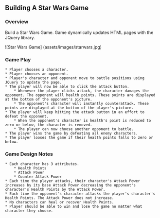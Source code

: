 ## Building A Star Wars Game

### Overview
Build a Star Wars Game. Game dynamically updates HTML pages with the JQuery library.

![Star Wars Game] (assets/images/starwars.jpg)

### Game Play
	* Player chooses a character.
	* Player chooses an opponent.
	* Player's character and opponent move to battle positions using JQuery to update the page.
	* The player will now be able to click the attack button. 
		* Whenever the player clicks attack, the character damages the opponent. The opponent will health points. These points are displayed at the bottom of the opponent's picture.
		* The opponent's character will instantly counterattack. These points are displayed at the bottom of the player's picture.
	* The player will keep hitting the attack button in an effort to defeat the opponent.
		* When the opponent's character is health's point is reduced to zero or below, the character is removed.
		* The player can now choose another opponent to battle.
	* The player wins the game by defeating all enemy characters.
	* The player looses the game if their health points falls to zero or below.

### Game Design Notes 
	* Each character has 3 attributes.
		* Health Points
		* Attack Power
		* Counter Attack Power
	* Each time the player attacks, their character's Attack Power increases by its base Attack Power decreasing the opponent's character's Health Points by the Attack Power.
	* Each time the opponent's character attacks the player's character's Health Points. The Attack Power does not increase.
	* No characters can heal or recover Health Points.
	* Player should be able to win and lose the game no matter what character they choose.